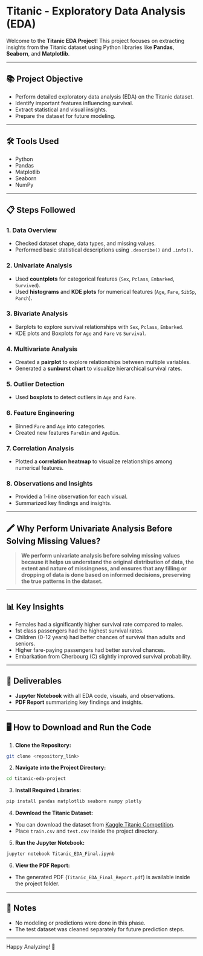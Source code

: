 # Titanic - Exploratory Data Analysis (EDA)

Welcome to the **Titanic EDA Project**! This project focuses on extracting insights from the Titanic dataset using Python libraries like **Pandas**, **Seaborn**, and **Matplotlib**.

---

## 📚 Project Objective
- Perform detailed exploratory data analysis (EDA) on the Titanic dataset.
- Identify important features influencing survival.
- Extract statistical and visual insights.
- Prepare the dataset for future modeling.

---

## 🛠 Tools Used
- Python
- Pandas
- Matplotlib
- Seaborn
- NumPy

---

## 📋 Steps Followed

### 1. Data Overview
- Checked dataset shape, data types, and missing values.
- Performed basic statistical descriptions using `.describe()` and `.info()`.

### 2. Univariate Analysis
- Used **countplots** for categorical features (`Sex`, `Pclass`, `Embarked`, `Survived`).
- Used **histograms** and **KDE plots** for numerical features (`Age`, `Fare`, `SibSp`, `Parch`).

### 3. Bivariate Analysis
- Barplots to explore survival relationships with `Sex`, `Pclass`, `Embarked`.
- KDE plots and Boxplots for `Age` and `Fare` vs `Survival`.

### 4. Multivariate Analysis
- Created a **pairplot** to explore relationships between multiple variables.
- Generated a **sunburst chart** to visualize hierarchical survival rates.

### 5. Outlier Detection
- Used **boxplots** to detect outliers in `Age` and `Fare`.

### 6. Feature Engineering
- Binned `Fare` and `Age` into categories.
- Created new features `FareBin` and `AgeBin`.

### 7. Correlation Analysis
- Plotted a **correlation heatmap** to visualize relationships among numerical features.

### 8. Observations and Insights
- Provided a 1-line observation for each visual.
- Summarized key findings and insights.

---

## 🖍️ Why Perform Univariate Analysis Before Solving Missing Values?

> **We perform univariate analysis before solving missing values because it helps us understand the original distribution of data, the extent and nature of missingness, and ensures that any filling or dropping of data is done based on informed decisions, preserving the true patterns in the dataset.**

---

## 📊 Key Insights
- Females had a significantly higher survival rate compared to males.
- 1st class passengers had the highest survival rates.
- Children (0-12 years) had better chances of survival than adults and seniors.
- Higher fare-paying passengers had better survival chances.
- Embarkation from Cherbourg (C) slightly improved survival probability.

---

## 📄 Deliverables
- **Jupyter Notebook** with all EDA code, visuals, and observations.
- **PDF Report** summarizing key findings and insights.

---

## 🖥️ How to Download and Run the Code

1. **Clone the Repository:**
```bash
git clone <repository_link>
```

2. **Navigate into the Project Directory:**
```bash
cd titanic-eda-project
```

3. **Install Required Libraries:**
```bash
pip install pandas matplotlib seaborn numpy plotly
```

4. **Download the Titanic Dataset:**
- You can download the dataset from [Kaggle Titanic Competition](https://www.kaggle.com/c/titanic/data).
- Place `train.csv` and `test.csv` inside the project directory.

5. **Run the Jupyter Notebook:**
```bash
jupyter notebook Titanic_EDA_Final.ipynb
```

6. **View the PDF Report:**
- The generated PDF (`Titanic_EDA_Final_Report.pdf`) is available inside the project folder.

---

## 📢 Notes
- No modeling or predictions were done in this phase.
- The test dataset was cleaned separately for future prediction steps.

---

Happy Analyzing! 🚀
